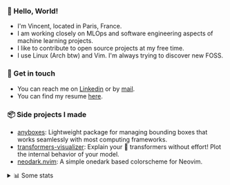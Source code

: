 ### 👋 Hello, World!

- I'm Vincent, located in Paris, France.
- I am working closely on MLOps and software engineering aspects of machine learning projects.
- I like to contribute to open source projects at my free time.
- I use Linux (Arch btw) and Vim. I'm always trying to discover new FOSS.

### 🔗 Get in touch

- You can reach me on [Linkedin](https://www.linkedin.com/in/vincent-duchauffour-3a9641155/) or by [mail](mailto:vincent.duchauffour@proton.me).
- You can find my resume [here](https://raw.githubusercontent.com/VDuchauffour/resume/main/resume.pdf).

### 📦 Side projects I made

- [anyboxes](https://github.com/VDuchauffour/anyboxes): Lightweight package for managing bounding boxes that works seamlessly with most computing frameworks.
- [transformers-visualizer](https://github.com/VDuchauffour/transformers-visualizer): Explain your 🤗 transformers without effort! Plot the internal behavior of your model. 
- [neodark.nvim](https://github.com/VDuchauffour/neodark.nvim): A simple onedark based colorscheme for Neovim.

<details><summary>📊 Some stats</summary>  
  
<p align="center">
  <img alt="VDuchauffour's github stats" src="https://github-readme-stats.vercel.app/api?username=VDuchauffour&include_all_commits=true&show_icons=true&theme=react"/>
  <br />
  <img alt="VDuchauffour's streak stats" src="https://streak-stats.demolab.com?user=VDuchauffour&theme=react"/>
  <br />
  <img alt="VDuchauffour's language stats" src="https://github-readme-stats.vercel.app/api/top-langs/?username=VDuchauffour&count_private=true&include_all_commits=true&show_icons=true&layout=compact&theme=react"/>
  <!--   <br />
  <img alt="VDuchauffour's Wakatime stats" src="https://github-readme-stats.vercel.app/api/wakatime?username=VDuchauffour&theme=react"/> -->
</p>

#### 🧭 Wakatime stats
<!--START_SECTION:waka-->
![Code Time](http://img.shields.io/badge/Code%20Time-1%2C139%20hrs%2045%20mins-blue)

![Lines of code](https://img.shields.io/badge/From%20Hello%20World%20I%27ve%20Written-2.0%20million%20lines%20of%20code-blue)

**🐱 My GitHub Data** 

> 📦 982.1 kB Used in GitHub's Storage 
 > 
> 🏆 1,729 Contributions in the Year 2023
 > 
> 🚫 Not Opted to Hire
 > 
> 📜 9 Public Repositories 
 > 
> 🔑 2 Private Repositories 
 > 
**I'm a Night 🦉** 

```text
🌞 Morning                48 commits          █░░░░░░░░░░░░░░░░░░░░░░░░   04.16 % 
🌆 Daytime                336 commits         ███████░░░░░░░░░░░░░░░░░░   29.14 % 
🌃 Evening                398 commits         █████████░░░░░░░░░░░░░░░░   34.52 % 
🌙 Night                  371 commits         ████████░░░░░░░░░░░░░░░░░   32.18 % 
```
📅 **I'm Most Productive on Sunday** 

```text
Monday                   190 commits         ████░░░░░░░░░░░░░░░░░░░░░   16.48 % 
Tuesday                  74 commits          ██░░░░░░░░░░░░░░░░░░░░░░░   06.42 % 
Wednesday                226 commits         █████░░░░░░░░░░░░░░░░░░░░   19.60 % 
Thursday                 170 commits         ████░░░░░░░░░░░░░░░░░░░░░   14.74 % 
Friday                   119 commits         ███░░░░░░░░░░░░░░░░░░░░░░   10.32 % 
Saturday                 49 commits          █░░░░░░░░░░░░░░░░░░░░░░░░   04.25 % 
Sunday                   325 commits         ███████░░░░░░░░░░░░░░░░░░   28.19 % 
```


📊 **This Week I Spent My Time On** 

```text
💬 Programming Languages: 
Python                   28 hrs 17 mins      ███████████████████░░░░░░   75.05 % 
YAML                     2 hrs 34 mins       ██░░░░░░░░░░░░░░░░░░░░░░░   06.82 % 
XML                      1 hr 45 mins        █░░░░░░░░░░░░░░░░░░░░░░░░   04.65 % 
TOML                     50 mins             █░░░░░░░░░░░░░░░░░░░░░░░░   02.21 % 
Bash                     39 mins             ░░░░░░░░░░░░░░░░░░░░░░░░░   01.76 % 
```


 Last Updated on 23/10/2023 00:35:42 UTC
<!--END_SECTION:waka-->
</details>
